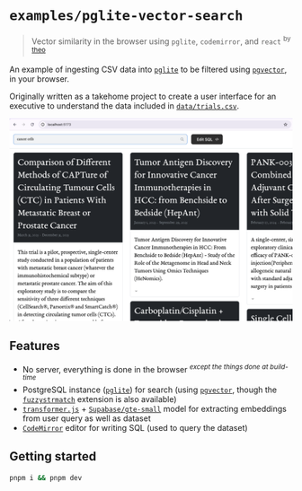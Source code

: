# `examples/pglite-vector-search`
> Vector similarity in the browser using `pglite`, `codemirror`, and `react`
> <sup>by [theo](https://theo.lol)</sup>

An example of ingesting CSV data into [`pglite`](https://pglite.dev/) to be filtered using [`pgvector`](https://github.com/pgvector/pgvector), in your browser.

Originally written as a takehome project to create a user interface for an executive to understand the data included in [`data/trials.csv`](data/trials.csv). 

<img src='data/screenshot.png' width='600' alt='Screenshot of the app'>

## Features
* No server, everything is done in the browser <sup>*except the things done at build-time*</sup>
* PostgreSQL instance ([`pglite`](https://pglite.dev/)) for search (using [`pgvector`](https://github.com/pgvector/pgvector), though the [`fuzzystrmatch`](https://www.postgresql.org/docs/current/fuzzystrmatch.html) extension is also available)
* [`transformer.js`](https://huggingface.co/docs/transformers.js/en/index) + [`Supabase/gte-small`](https://huggingface.co/Supabase/gte-small) model for extracting embeddings from user query as well as dataset
* [`CodeMirror`](https://codemirror.net/) editor for writing SQL (used to query the dataset)

## Getting started

```sh
pnpm i && pnpm dev
```
